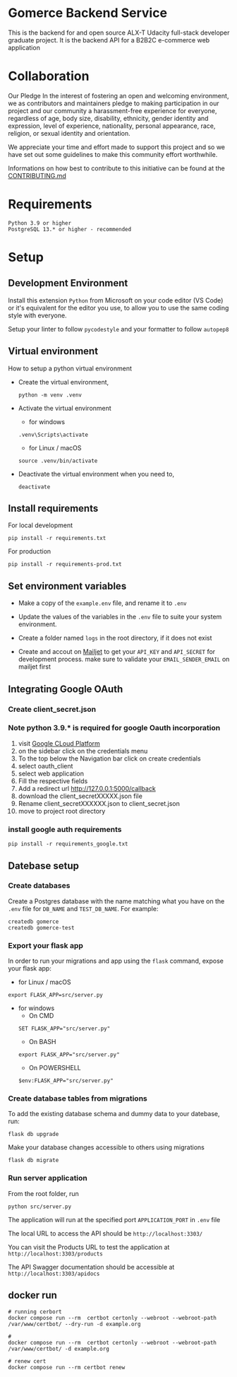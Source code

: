 # Gomerce Backend Service

This is the backend for and open source ALX-T Udacity full-stack developer graduate project.
It is the backend API for a B2B2C e-commerce web application

# Collaboration

Our Pledge
In the interest of fostering an open and welcoming environment, we as contributors and maintainers pledge to making participation in our project and our community a harassment-free experience for everyone, regardless of age, body size, disability, ethnicity, gender identity and expression, level of experience, nationality, personal appearance, race, religion, or sexual identity and orientation.

We appreciate your time and effort made to support this project and so we have set out some guidelines to make this community effort worthwhile.

Informations on how best to contribute to this initiative can be found at the [CONTRIBUTING.md](./CONTRIBUTING.md)

# Requirements

```
Python 3.9 or higher
PostgreSQL 13.* or higher - recommended
```

# Setup

## Development Environment

Install this extension `Python` from Microsoft on your code editor (VS Code) or it's equivalent for the editor you use, to allow you to use the same coding style with everyone.

Setup your linter to follow `pycodestyle` and your formatter to follow `autopep8`

## Virtual environment

How to setup a python virtual environment

- Create the virtual environment,

  ```
  python -m venv .venv
  ```

- Activate the virtual environment
  - for windows
  ```
  .venv\Scripts\activate
  ```
  - for Linux / macOS
  ```
  source .venv/bin/activate
  ```
- Deactivate the virtual environment when you need to,

  ```
  deactivate
  ```

## Install requirements

For local development

```
pip install -r requirements.txt
```

For production

```
pip install -r requirements-prod.txt
```

## Set environment variables

- Make a copy of the `example.env` file, and rename it to `.env`

- Update the values of the variables in the `.env` file to suite your system environment.

- Create a folder named `logs` in the root directory, if it does not exist

- Create and accout on [Mailjet](https://www.mailjet.com) to get your `API_KEY` and `API_SECRET` for development process.
  make sure to validate your `EMAIL_SENDER_EMAIL` on mailjet first

## Integrating Google OAuth

### Create client_secret.json

### Note python 3.9.\* is required for google Oauth incorporation

1. visit <a href="https://www.google.co.in/url?sa=t&rct=j&q=&esrc=s&source=web&cd=&ved=2ahUKEwj5ouHdnPD0AhXksFYBHbw3CfMQFnoECAkQAQ&url=https%3A%2F%2Fconsole.developers.google.com%2F&usg=AOvVaw39ieEDI7pzBj4NtuzqS57M"> Google CLoud Platform</a>
2. on the sidebar click on the credentials menu
3. To the top below the Navigation bar click on create credentials
4. select oauth_client
5. select web application
6. Fill the respective fields
7. Add a redirect url http://127.0.0.1:5000/callback
8. download the client_secretXXXXX.json file
9. Rename client_secretXXXXXX.json to client_secret.json
10. move to project root directory

### install google auth requirements

```
pip install -r requirements_google.txt
```

## Datebase setup

### Create databases

Create a Postgres database with the name matching what you have on the `.env` file for `DB_NAME` and `TEST_DB_NAME`. For example:

```
createdb gomerce
createdb gomerce-test
```

### Export your flask app

In order to run your migrations and app using the `flask` command, expose your flask app:

- for Linux / macOS

```
export FLASK_APP=src/server.py
```

- for windows
  - On CMD
  ```
  SET FLASK_APP="src/server.py"
  ```
  - On BASH
  ```
  export FLASK_APP="src/server.py"
  ```
  - On POWERSHELL
  ```
  $env:FLASK_APP="src/server.py"
  ```

### **Create database tables from migrations**

To add the existing database schema and dummy data to your datebase, run:

```
flask db upgrade
```

Make your database changes accessible to others using migrations

```
flask db migrate
```

### **Run server application**

From the root folder, run

```
python src/server.py
```

The application will run at the specified port `APPLICATION_PORT` in `.env` file

The local URL to access the API should be `http://localhost:3303/`

You can visit the Products URL to test the application at `http://localhost:3303/products`

The API Swagger documentation should be accessible at `http://localhost:3303/apidocs`



## docker run

```
# running cerbort
docker compose run --rm  certbot certonly --webroot --webroot-path /var/www/certbot/ --dry-run -d example.org

# 
docker compose run --rm  certbot certonly --webroot --webroot-path /var/www/certbot/ -d example.org

# renew cert
docker compose run --rm certbot renew
```